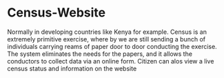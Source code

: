 # Census-Website

Normally in developing countries like Kenya for example. Census is an extremely primitive exercise, where by we are still sending a bunch of individuals carrying reams of paper door to door conducting the exercise. The system eliminates the needs for the papers, and it allows the conductors to collect data via an online form. Citizen can alos view a live census status and information on the website
